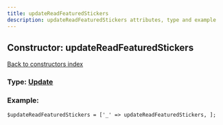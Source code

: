 ```yaml
---
title: updateReadFeaturedStickers
description: updateReadFeaturedStickers attributes, type and example
---
```

## Constructor: updateReadFeaturedStickers  
[Back to constructors index](index.md)






### Type: [Update](../types/Update.md)


### Example:

```
$updateReadFeaturedStickers = ['_' => updateReadFeaturedStickers, ];
```